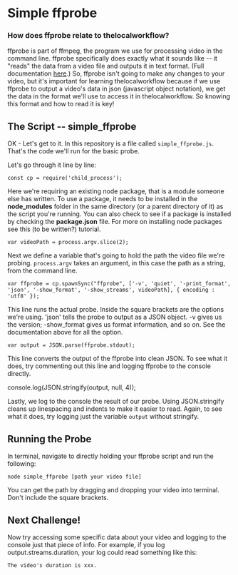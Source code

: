 # Simple ffprobe

###  How does ffprobe relate to thelocalworkflow?

ffprobe is part of ffmpeg, the program we use for processing video in the command line. ffprobe specifically does exactly what it sounds like -- it "reads" the data from a video file and outputs it in text format. (Full documentation [here](https://www.ffmpeg.org/ffprobe.html).) So, ffprobe isn't going to make any changes to your video, but it's important for learning thelocalworkflow because if we use ffprobe to output a video's data in json (javascript object notation), we get the data in the format we'll use to access it in thelocalworkflow. So knowing this format and how to read it is key!


## The Script -- simple_ffprobe
OK - Let's get to it. In this repository is a file called `simple_ffprobe.js`. That's the code we'll run for the basic probe.

Let's go through it line by line:

    const cp = require('child_process');


Here we're requiring an existing node package, that is a module someone else has written. To use a package, it needs to be installed in the **node_modules** folder in the same directory (or a parent directory of it) as the script you're running. You can also check to see if a package is installed by checking the **package.json** file. For more on installing node packages see this (to be written?) tutorial.


    var videoPath = process.argv.slice(2);

Next we define a variable that's going to hold the path the video file we're probing. `process.argv` takes an argument, in this case the path as a string, from the command line.

    var ffprobe = cp.spawnSync("ffprobe", ['-v', 'quiet', '-print_format', 'json', '-show_format', '-show_streams', videoPath], { encoding : 'utf8' });

This line runs the actual probe. Inside the square brackets are the options we're using. 'json' tells the probe to output as a JSON object. -v gives us the version; -show_format gives us format information, and so on. See the documentation above for all the option.

    var output = JSON.parse(ffprobe.stdout);

This line converts the output of the ffprobe into clean JSON. To see what it does, try commenting out this line and logging ffprobe to the console directly.

console.log(JSON.stringify(output, null, 4));

Lastly, we log to the console the result of our probe. Using JSON.stringify cleans up linespacing and indents to make it easier to read. Again, to see what it does, try logging just the variable `output` without stringify.



## Running the Probe

In terminal, navigate to directly holding your ffprobe script and run the following:

    node simple_ffprobe [path your video file]

You can get the path by dragging and dropping your video into terminal. Don't include the square brackets.



## Next Challenge!

Now try accessing some specific data about your video and logging to the console just that piece of info. For example, if you log output.streams.duration, your log could read something like this:

    The video's duration is xxx.
